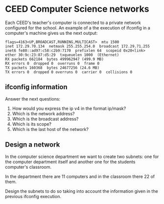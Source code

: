 # CEED Computer Science networks
Each CEED's teacher's computer is connected to a private network configured for the school. An example of a the execution of ifconfig in a computer's machine gives us the next output:

    flags=4163<UP,BROADCAST,RUNNING,MULTICAST>  mtu 1500
    inet 172.29.70.134  netmask 255.255.254.0  broadcast 172.29.71.255
    inet6 fe80::ad97:c58:c2b9:7170  prefixlen 64  scopeid 0x20<link>
    ether 30:9c:23:87:d5:29  txqueuelen 1000  (Ethernet)
    RX packets 662184  bytes 499962947 (499.9 MB)
    RX errors 0  dropped 0  overruns 0  frame 0
    TX packets 160368  bytes 24677256 (24.6 MB)
    TX errors 0  dropped 0 overruns 0  carrier 0  collisions 0

## ifconfig information
Answer the next questions:
1. How would you express the ip v4 in the format ip/mask?
2. Which is the network address?
3. Which is the broadcast address?
4. Which is its scope?
5. Which is the last host of the network?

## Design a network
In the computer science department we want to create two subnets: one for the computer department itself and another one for the students computer's classroom.

In the department there are 11 computers and in the classroom there 22 of them.

Design the subnets to do so taking into account the information given in the previous ifconfig execution.